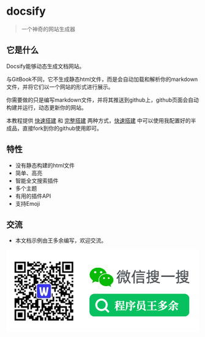# docsify

> 一个神奇的网站生成器

## 它是什么

Docsify能够动态生成文档网站。

与GitBook不同，它不生成静态html文件，而是会自动加载和解析你的markdown文件，并将它们以一个网站的形式进行展示。

你需要做的只是编写markdown文件，并将其推送到github上，github页面会自动构建并运行，动态更新你的网站。

本教程提供 [快速搭建](quickstart.md) 和 [完整搭建](quickstart.md) 两种方式，[快速搭建](quickstart.md) 中可以使用我配置好的半成品，直接fork到你的github使用即可。

## 特性

- 没有静态构建的html文件
- 简单、高亮
- 智能全文搜索插件
- 多个主题
- 有用的插件API
- 支持Emoji

## 交流

- 本文档示例由王多余编写，欢迎交流。

![公众号](_media/img.png)

